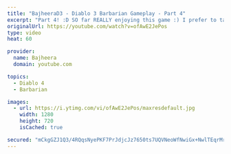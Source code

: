 ```yaml
---
title: "BajheeraD3 - Diablo 3 Barbarian Gameplay - Part 4"
excerpt: "Part 4! :D SO far REALLY enjoying this game :) I prefer to take it a bit slower and get into the storyline, but this was fun to run through it too :) -- Recorded live on ..."
originalUrl: https://youtube.com/watch?v=ofAwE2JePos
type: video
heat: 60

provider:
  name: Bajheera
  domain: youtube.com

topics:
  - Diablo 4
  - Barbarian

images:
  - url: https://i.ytimg.com/vi/ofAwE2JePos/maxresdefault.jpg
    width: 1280
    height: 720
    isCached: true

secured: "mCkgGZJ1Q3/4RQqsNyePKF7PrJdjcJz7650ts7UQVNeoWfNwiGx+NwlTEqrMrTr9p/8eaaV/fqgJn32pmCLBywcaFEcHM7+fWYFXXx4fVvKK3qqx30EdPggsvTF+iYacm499nnMwgTf2lJGE2cmm3CNxN7hIBojM60nlfyiN/6bZ2ITxhxaihYkFTMC2YHiTpLLLfmbOe9xz2ZQEH2R094uota7vQz8M6ZMs5jHAcfsBbwpjo+68abVR6qNEgGs4ACizPw6BLvWNQujsp05BYaiK2w51bgVZNnDgi1euGalmmWhcTd2zgmE+1kMTRsxkxYt+CJTrD+3tlvGmSOsWV2CCPD759Upe+xKDm+l4Oh5kXE80Z1yRp9RWQAexbapN97GyvXSG2tGzcKiBLSnoHw==;eUNNJFpmf+XUtRS/hh/uhA=="
---
```


